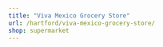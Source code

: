 ```yaml
---
title: "Viva Mexico Grocery Store"
url: /hartford/viva-mexico-grocery-store/
shop: supermarket
---
```

